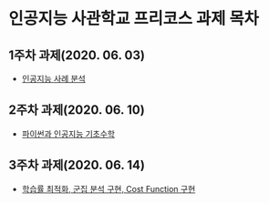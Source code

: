 # **인공지능 사관학교 프리코스 과제 목차**

## **1주차 과제(2020. 06. 03)**
* [인공지능 사례 분석](https://github.com/MonteChristo-Kor/KwangJu_AI_School/blob/master/Report_Week_1.ipynb)
## **2주차 과제(2020. 06. 10)**
* [파이썬과 인공지능 기초수학](https://github.com/MonteChristo-Kor/KwangJu_AI_School/blob/master/Report_Week_2.ipynb)
## **3주차 과제(2020. 06. 14)**
* [학습률 최적화, 군집 분석 구현, Cost Function 구현](https://github.com/MonteChristo-Kor/KwangJu_AI_School/blob/master/Report_week_3.ipynb)
